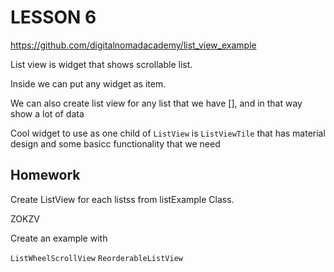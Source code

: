 # LESSON 6

https://github.com/digitalnomadacademy/list_view_example

List view is widget that shows scrollable list.

Inside we can put any widget as item.

We can also create list view for any list that we have [],
 and in that way show a lot of data

 Cool widget to use as one child of `ListView` is `ListViewTile` that has
 material design and some basicc functionality that we need



## Homework

Create ListView for each listss from listExample Class.


ZOKZV

Create an example with

`ListWheelScrollView`
`ReorderableListView`
